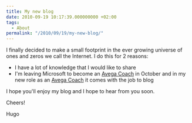 ```yaml
---
title: My new blog
date: 2010-09-19 10:17:39.000000000 +02:00
tags:
  - About
permalink: "/2010/09/19/my-new-blog/"
---
```


I finally decided to make a small footprint in the ever growing universe of ones and zeros we call the Internet. I do this for 2 reasons:

- I have a lot of knowledge that I would like to share
- I'm leaving Microsoft to become an [Avega Coach](http://www.avegagroup.se/) in October and in my new role as an [Avega Coach](http://www.avegagroup.se/) it comes with the job to blog

I hope you'll enjoy my blog and I hope to hear from you soon.

Cheers!

Hugo

